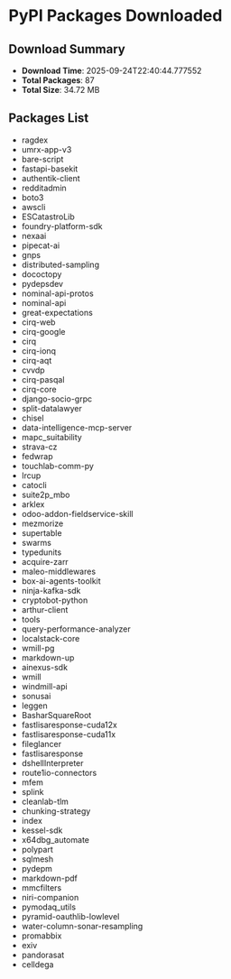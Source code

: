 # PyPI Packages Downloaded

## Download Summary
- **Download Time**: 2025-09-24T22:40:44.777552
- **Total Packages**: 87
- **Total Size**: 34.72 MB

## Packages List
- ragdex
- umrx-app-v3
- bare-script
- fastapi-basekit
- authentik-client
- redditadmin
- boto3
- awscli
- ESCatastroLib
- foundry-platform-sdk
- nexaai
- pipecat-ai
- gnps
- distributed-sampling
- dococtopy
- pydepsdev
- nominal-api-protos
- nominal-api
- great-expectations
- cirq-web
- cirq-google
- cirq
- cirq-ionq
- cirq-aqt
- cvvdp
- cirq-pasqal
- cirq-core
- django-socio-grpc
- split-datalawyer
- chisel
- data-intelligence-mcp-server
- mapc_suitability
- strava-cz
- fedwrap
- touchlab-comm-py
- lrcup
- catocli
- suite2p_mbo
- arklex
- odoo-addon-fieldservice-skill
- mezmorize
- supertable
- swarms
- typedunits
- acquire-zarr
- maleo-middlewares
- box-ai-agents-toolkit
- ninja-kafka-sdk
- cryptobot-python
- arthur-client
- tools
- query-performance-analyzer
- localstack-core
- wmill-pg
- markdown-up
- ainexus-sdk
- wmill
- windmill-api
- sonusai
- leggen
- BasharSquareRoot
- fastlisaresponse-cuda12x
- fastlisaresponse-cuda11x
- fileglancer
- fastlisaresponse
- dshellInterpreter
- route1io-connectors
- mfem
- splink
- cleanlab-tlm
- chunking-strategy
- index
- kessel-sdk
- x64dbg_automate
- polypart
- sqlmesh
- pydepm
- markdown-pdf
- mmcfilters
- niri-companion
- pymodaq_utils
- pyramid-oauthlib-lowlevel
- water-column-sonar-resampling
- promabbix
- exiv
- pandorasat
- celldega
